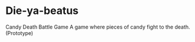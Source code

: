 # Die-ya-beatus
Candy Death Battle Game
A game where pieces of candy fight to the death. (Prototype)

